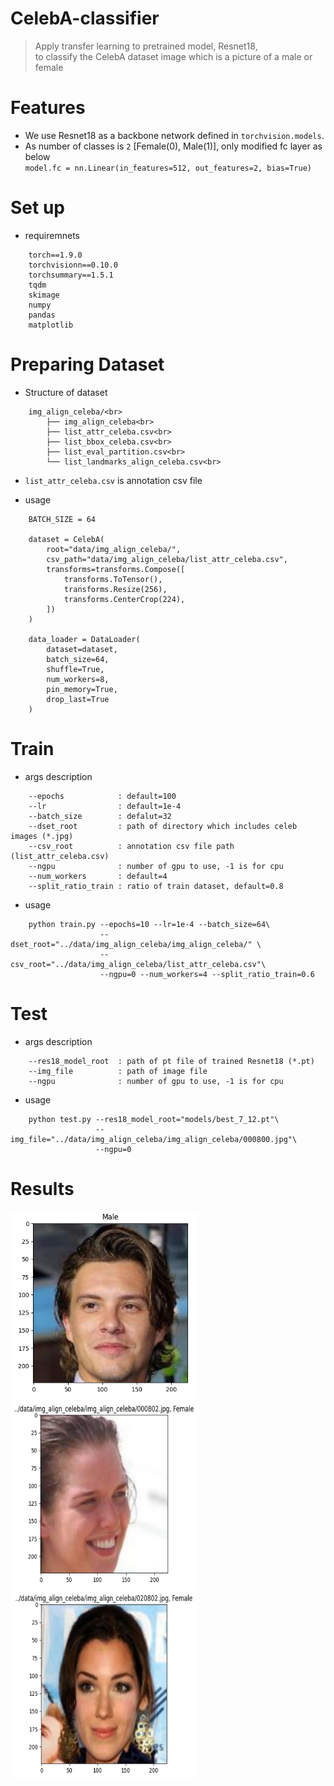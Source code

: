 # CelebA-classifier
> Apply transfer learning to pretrained model, Resnet18, <br>
> to classify the CelebA dataset image which is a picture of a male or female <br>

# Features

- We use Resnet18 as a backbone network defined in `torchvision.models`.<br>
- As number of classes is `2` [Female(0), Male(1)], only modified fc layer as below<br>
    `model.fc = nn.Linear(in_features=512, out_features=2, bias=True)`

# Set up

- requiremnets
```
    torch==1.9.0
    torchvisionn==0.10.0
    torchsummary==1.5.1
    tqdm
    skimage
    numpy
    pandas
    matplotlib
```

# Preparing Dataset

- Structure of dataset
```
    img_align_celeba/<br>
        ├── img_align_celeba<br>
        ├── list_attr_celeba.csv<br>
        ├── list_bbox_celeba.csv<br>
        ├── list_eval_partition.csv<br>
        └── list_landmarks_align_celeba.csv<br>
```
- `list_attr_celeba.csv` is annotation csv file

- usage
```
    BATCH_SIZE = 64

    dataset = CelebA(
        root="data/img_align_celeba/", 
        csv_path="data/img_align_celeba/list_attr_celeba.csv",
        transforms=transforms.Compose([
            transforms.ToTensor(),
            transforms.Resize(256),
            transforms.CenterCrop(224),
        ])
    )

    data_loader = DataLoader(
        dataset=dataset,
        batch_size=64,
        shuffle=True,
        num_workers=8,
        pin_memory=True,
        drop_last=True
    )    
```

# Train

- args description
```
    --epochs            : default=100 
    --lr                : default=1e-4
    --batch_size        : defalut=32  
    --dset_root         : path of directory which includes celeb images (*.jpg)
    --csv_root          : annotation csv file path (list_attr_celeba.csv)  
    --ngpu              : number of gpu to use, -1 is for cpu
    --num_workers       : default=4
    --split_ratio_train : ratio of train dataset, default=0.8 
```

- usage
```
    python train.py --epochs=10 --lr=1e-4 --batch_size=64\ 
                    --dset_root="../data/img_align_celeba/img_align_celeba/" \
                    --csv_root="../data/img_align_celeba/list_attr_celeba.csv"\ 
                    --ngpu=0 --num_workers=4 --split_ratio_train=0.6
```

# Test

- args description
```
    --res18_model_root  : path of pt file of trained Resnet18 (*.pt)
    --img_file          : path of image file 
    --ngpu              : number of gpu to use, -1 is for cpu
```

- usage
```
    python test.py --res18_model_root="models/best_7_12.pt"\
                   --img_file="../data/img_align_celeba/img_align_celeba/000800.jpg"\ 
                   --ngpu=0
```

# Results

<img src="./results/result1.png" width="300" height="300">
<img src="./results/result2.png" width="300" height="300">
<img src="./results/result3.png" width="300" height="300">


